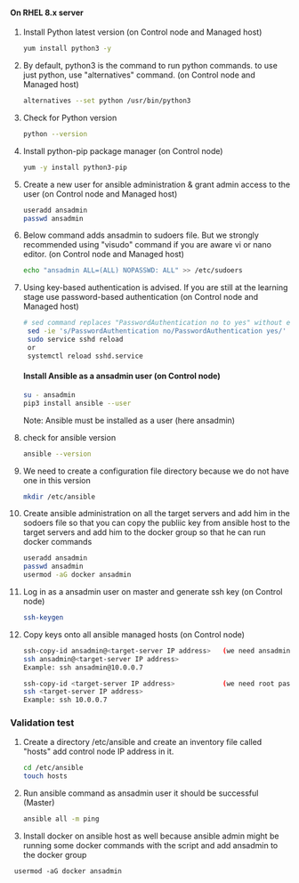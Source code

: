 #### On RHEL 8.x server

1. Install Python latest version  (on Control node and Managed host)
   ```sh 
   yum install python3 -y
   ```

1. By default, python3 is the command to run python commands. to use just python, use "alternatives" command.  (on Control node and Managed host)
   ```sh 
   alternatives --set python /usr/bin/python3
   ```

1. Check for Python version  
   ```sh 
   python --version
   ```
1. Install python-pip package manager  (on Control node)
   ```sh 
   yum -y install python3-pip
   ```

1. Create a new user for ansible administration & grant admin access to the user  (on Control node and Managed host)
   ```sh 
   useradd ansadmin
   passwd ansadmin
   ```
1. Below command adds ansadmin to sudoers file. But we strongly recommended using "visudo" command if you are aware vi or nano editor.  (on Control node and Managed host)
   ```sh
   echo "ansadmin ALL=(ALL) NOPASSWD: ALL" >> /etc/sudoers
   ```
1. Using key-based authentication is advised. If you are still at the learning stage use password-based authentication (on Control node and Managed host)
   ```sh 
   # sed command replaces "PasswordAuthentication no to yes" without editing file 
    sed -ie 's/PasswordAuthentication no/PasswordAuthentication yes/' /etc/ssh/sshd_config
    sudo service sshd reload
    or 
    systemctl reload sshd.service
   ``` 

    #### Install Ansible as a ansadmin user (on Control node)
   ```sh 
   su - ansadmin
   pip3 install ansible --user
   ``` 
      Note: Ansible must be installed as a user (here ansadmin)
1. check for ansible version 
   ```sh
   ansible --version
   ```
1. We need to create a configuration file directory because we do not have one in this version
   ```sh
   mkdir /etc/ansible
   ```
1. Create ansible administration on all the target servers and add him in the sodoers file so that you can copy the publiic key from ansible host to the target servers and add him to the docker group so that he can run docker commands
   ```sh 
   useradd ansadmin
   passwd ansadmin
   usermod -aG docker ansadmin
   ```
1. Log in as a ansadmin user on master and generate ssh key (on Control node)
   ```sh 
   ssh-keygen
   ```
1. Copy keys onto all ansible managed hosts (on Control node)
   ```sh 
   ssh-copy-id ansadmin@<target-server IP address>   (we need ansadmin password on the target server)
   ssh ansadmin@<target-server IP address>
   Example: ssh ansadmin@10.0.0.7
   
   ssh-copy-id <target-server IP address>            (we need root password on the target server)
   ssh <target-server IP address>
   Example: ssh 10.0.0.7
   ```
### Validation test

1. Create a directory /etc/ansible and create an inventory file called "hosts" add control node IP address in it. 
    ```sh 
   cd /etc/ansible
   touch hosts
   ```
1. Run ansible command as ansadmin user it should be successful (Master)
   ```sh 
   ansible all -m ping
   ```
1. Install docker on ansible host as well because ansible admin might be running some docker commands with the script and add ansadmin to the docker group 
  ```
   usermod -aG docker ansadmin
   ```
  
